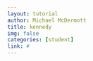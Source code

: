 ```yaml
---
layout: tutorial
author: Michael McDermott
title: kennedy
img: false
categories: [student]
link: #
---
```

